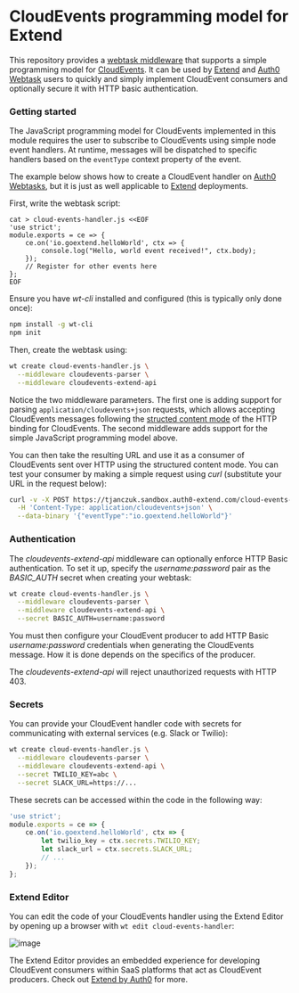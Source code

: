 # CloudEvents programming model for Extend

This repository provides a [webtask middleware](https://goextend.io/docs/middleware?utm_source=github&utm_medium=readme&utm_campaign=cloudevents-extend-api) that supports a simple programming model for [CloudEvents](https://github.com/cloudevents). It can be used by [Extend](https://goextend.io?utm_source=github&utm_medium=readme&utm_campaign=cloudevents-extend-api) and [Auth0 Webtask](https://webtask.io?utm_source=github&utm_medium=readme&utm_campaign=cloudevents-extend-api) users to quickly and simply implement CloudEvent consumers and optionally secure it with HTTP basic authentication. 

### Getting started 

The JavaScript programming model for CloudEvents implemented in this module requires the user to subscribe to CloudEvents using simple node event handlers. At runtime, messages will be dispatched to specific handlers based on the `eventType` context property of the event. 

The example below shows how to create a CloudEvent handler on [Auth0 Webtasks](https://webtask.io?utm_source=github&utm_medium=readme&utm_campaign=cloudevents-extend-api), but it is just as well applicable to [Extend](https://goextend.io?utm_source=github&utm_medium=readme&utm_campaign=cloudevents-extend-api) deployments. 

First, write the webtask script: 

```
cat > cloud-events-handler.js <<EOF
'use strict';
module.exports = ce => {
    ce.on('io.goextend.helloWorld', ctx => {
        console.log("Hello, world event received!", ctx.body);
    });
    // Register for other events here
};
EOF
```

Ensure you have *wt-cli* installed and configured (this is typically only done once):

```bash
npm install -g wt-cli
npm init
```

Then, create the webtask using: 

```bash
wt create cloud-events-handler.js \
  --middleware cloudevents-parser \
  --middleware cloudevents-extend-api
```

Notice the two middleware parameters. The first one is adding support for parsing `application/cloudevents+json` requests, which allows accepting CloudEvents messages following the [structed content mode](https://github.com/cloudevents/spec/blob/v0.1/http-transport-binding.md#32-structured-content-mode) of the HTTP binding for CloudEvents. The second middleware adds support for the simple JavaScript programming model above. 

You can then take the resulting URL and use it as a consumer of CloudEvents sent over HTTP using the structured content mode. You can test your consumer by making a simple request using *curl* (substitute your URL in the request below): 

```bash
curl -v -X POST https://tjanczuk.sandbox.auth0-extend.com/cloud-events-handler \
  -H 'Content-Type: application/cloudevents+json' \
  --data-binary '{"eventType":"io.goextend.helloWorld"}'
```

### Authentication

The *cloudevents-extend-api* middleware can optionally enforce HTTP Basic authentication. To set it up, specify the *username:password* pair as the *BASIC_AUTH* secret when creating your webtask: 

```bash
wt create cloud-events-handler.js \
  --middleware cloudevents-parser \
  --middleware cloudevents-extend-api \
  --secret BASIC_AUTH=username:password
```

You must then configure your CloudEvent producer to add HTTP Basic *username:password* credentials when generating the CloudEvents message. How it is done depends on the specifics of the producer. 

The *cloudevents-extend-api* will reject unauthorized requests with HTTP 403.

### Secrets

You can provide your CloudEvent handler code with secrets for communicating with external services (e.g. Slack or Twilio): 

```bash
wt create cloud-events-handler.js \
  --middleware cloudevents-parser \
  --middleware cloudevents-extend-api \
  --secret TWILIO_KEY=abc \
  --secret SLACK_URL=https://...
```

These secrets can be accessed within the code in the following way:

```javascript
'use strict';
module.exports = ce => {
    ce.on('io.goextend.helloWorld', ctx => {
        let twilio_key = ctx.secrets.TWILIO_KEY;
        let slack_url = ctx.secrets.SLACK_URL;
        // ...
    });
};
```

### Extend Editor

You can edit the code of your CloudEvents handler using the Extend Editor by opening up a browser with `wt edit cloud-events-handler`:

![image](https://user-images.githubusercontent.com/822369/39786740-b5e36a98-52d6-11e8-87b0-3925bf7d1b80.png)

The Extend Editor provides an embedded experience for developing CloudEvent consumers within SaaS platforms that act as CloudEvent producers. Check out [Extend by Auth0](https://goextend.io?utm_source=github&utm_medium=readme&utm_campaign=cloudevents-extend-api) for more. 
